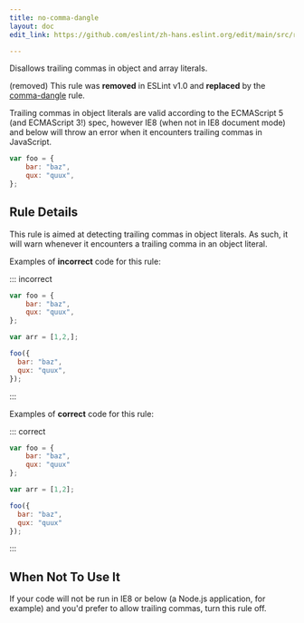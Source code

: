 ```yaml
---
title: no-comma-dangle
layout: doc
edit_link: https://github.com/eslint/zh-hans.eslint.org/edit/main/src/rules/no-comma-dangle.md

---
```


Disallows trailing commas in object and array literals.

(removed) This rule was **removed** in ESLint v1.0 and **replaced** by the [comma-dangle](comma-dangle) rule.

Trailing commas in object literals are valid according to the ECMAScript 5 (and ECMAScript 3!) spec, however IE8 (when not in IE8 document mode) and below will throw an error when it encounters trailing commas in JavaScript.

```js
var foo = {
    bar: "baz",
    qux: "quux",
};
```

## Rule Details

This rule is aimed at detecting trailing commas in object literals. As such, it will warn whenever it encounters a trailing comma in an object literal.

Examples of **incorrect** code for this rule:

::: incorrect

```js
var foo = {
    bar: "baz",
    qux: "quux",
};

var arr = [1,2,];

foo({
  bar: "baz",
  qux: "quux",
});
```

:::

Examples of **correct** code for this rule:

::: correct

```js
var foo = {
    bar: "baz",
    qux: "quux"
};

var arr = [1,2];

foo({
  bar: "baz",
  qux: "quux"
});
```

:::

## When Not To Use It

If your code will not be run in IE8 or below (a Node.js application, for example) and you'd prefer to allow trailing commas, turn this rule off.
